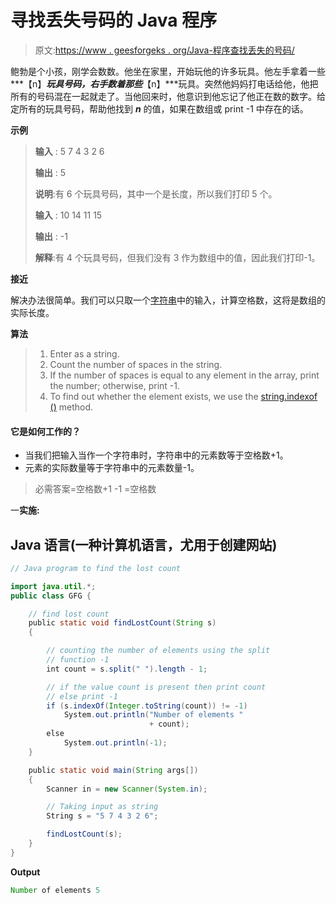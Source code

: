 # 寻找丢失号码的 Java 程序

> 原文:[https://www . geesforgeks . org/Java-程序查找丢失的号码/](https://www.geeksforgeeks.org/java-program-to-find-the-lost-number/)

鲍勃是个小孩，刚学会数数。他坐在家里，开始玩他的许多玩具。他左手拿着一些***【n】***玩具号码，右手数着那些***【n】***玩具。突然他妈妈打电话给他，他把所有的号码混在一起就走了。当他回来时，他意识到他忘记了他正在数的数字。给定所有的玩具号码，帮助他找到 ***n*** 的值，如果在数组或 print -1 中存在的话。

**示例**

> **输入** : 5 7 4 3 2 6
> 
> **输出** : 5
> 
> **说明**:有 6 个玩具号码，其中一个是长度，所以我们打印 5 个。
> 
> **输入** : 10 14 11 15
> 
> **输出** : -1
> 
> **解释**:有 4 个玩具号码，但我们没有 3 作为数组中的值，因此我们打印-1。

**接近**

解决办法很简单。我们可以只取一个[字符串](https://www.geeksforgeeks.org/string-class-in-java/)中的输入，计算空格数，这将是数组的实际长度。

**算法**

> 1.  Enter as a string.
> 2.  Count the number of spaces in the string.
> 3.  If the number of spaces is equal to any element in the array, print the number; otherwise, print -1.
> 4.  To find out whether the element exists, we use the [string.indexof ()](https://www.geeksforgeeks.org/java-string-indexof/) method.

#### 它是如何工作的？

*   当我们把输入当作一个字符串时，字符串中的元素数等于空格数+1。
*   元素的实际数量等于字符串中的元素数量-1。

> 必需答案=空格数+1 -1 =空格数

一**实施:**

## Java 语言(一种计算机语言，尤用于创建网站)

```java
// Java program to find the lost count

import java.util.*;
public class GFG {

    // find lost count
    public static void findLostCount(String s)
    {

        // counting the number of elements using the split
        // function -1
        int count = s.split(" ").length - 1;

        // if the value count is present then print count
        // else print -1
        if (s.indexOf(Integer.toString(count)) != -1)
            System.out.println("Number of elements "
                               + count);
        else
            System.out.println(-1);
    }

    public static void main(String args[])
    {
        Scanner in = new Scanner(System.in);

        // Taking input as string
        String s = "5 7 4 3 2 6";

        findLostCount(s);
    }
}
```

**Output**

```java
Number of elements 5
```